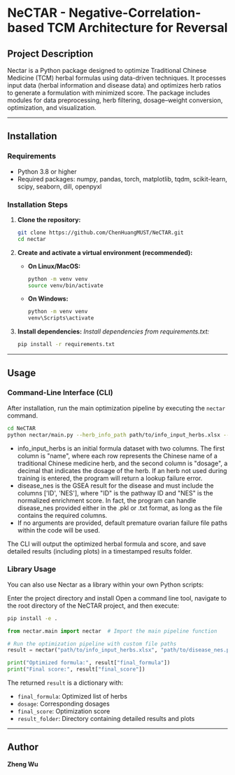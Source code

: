 # NeCTAR - Negative-Correlation-based TCM Architecture for Reversal

## Project Description

Nectar is a Python package designed to optimize Traditional Chinese Medicine (TCM) herbal formulas using data-driven techniques. It processes input data (herbal information and disease data) and optimizes herb ratios to generate a formulation with minimized score. The package includes modules for data preprocessing, herb filtering, dosage–weight conversion, optimization, and visualization.

---

## Installation

### Requirements
- Python 3.8 or higher
- Required packages: numpy, pandas, torch, matplotlib, tqdm, scikit-learn, scipy, seaborn, dill, openpyxl  

### Installation Steps

1. **Clone the repository:**
   ```bash
   git clone https://github.com/ChenHuangMUST/NeCTAR.git
   cd nectar
   ```

2. **Create and activate a virtual environment (recommended):**

    - **On Linux/MacOS:**
      ```bash
      python -m venv venv
      source venv/bin/activate
      ```
    - **On Windows:**
      ```bash
      python -m venv venv
      venv\Scripts\activate
      ```

3. **Install dependencies:**
   *Install dependencies from requirements.txt:*
   ```bash
   pip install -r requirements.txt
   ```

---

## Usage

### Command-Line Interface (CLI)

After installation, run the main optimization pipeline by executing the `nectar` command.  

```bash
cd NeCTAR
python nectar/main.py --herb_info_path path/to/info_input_herbs.xlsx --disease_data_path path/to/disease_nes.pkl
```
- info_input_herbs is an initial formula dataset with two columns. The first column is "name", where each row represents the Chinese name of a traditional Chinese medicine herb, and the second column is "dosage", a decimal that indicates the dosage of the herb. If an herb not used during training is entered, the program will return a lookup failure error.
- disease_nes is the GSEA result for the disease and must include the columns ['ID', 'NES'], where "ID" is the pathway ID and "NES" is the normalized enrichment score. In fact, the program can handle disease_nes provided either in the .pkl or .txt format, as long as the file contains the required columns.
- If no arguments are provided, default premature ovarian failure file paths within the code will be used. 

The CLI will output the optimized herbal formula and score, and save detailed results (including plots) in a timestamped results folder.  

### Library Usage

You can also use Nectar as a library within your own Python scripts:

Enter the project directory and install
Open a command line tool, navigate to the root directory of the NeCTAR project, and then execute:
```bash
pip install -e .
```

```python
from nectar.main import nectar  # Import the main pipeline function

# Run the optimization pipeline with custom file paths
result = nectar("path/to/info_input_herbs.xlsx", "path/to/disease_nes.pkl")

print("Optimized formula:", result["final_formula"])
print("Final score:", result["final_score"])
```

The returned `result` is a dictionary with:
- `final_formula`: Optimized list of herbs  
- `dosage`: Corresponding dosages  
- `final_score`: Optimization score  
- `result_folder`: Directory containing detailed results and plots  

---

## Author
**Zheng Wu**

